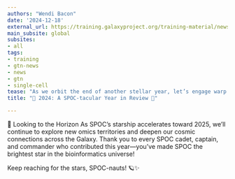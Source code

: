 ```yaml
---
authors: "Wendi Bacon"
date: '2024-12-18'
external_url: https://training.galaxyproject.org/training-material/news/2024/12/18/spoc.html
main_subsite: global
subsites:
- all
tags:
- training
- gtn-news
- news
- gtn
- single-cell
tease: "As we orbit the end of another stellar year, let’s engage warp drive and reflect on the out-of-this-world achievements of the **Single-cell & sPatial Omics Community (SPOC 🖖). From launching new tools to charting new tutorials, SPOC’s journey through the Galaxy (platform) has been nothing short of cosmic! 🌠"
title: "🚀 2024: A SPOC-tacular Year in Review 🌌"

---
```

🌌 Looking to the Horizon
As SPOC’s starship accelerates toward 2025, we’ll continue to explore new omics territories and deepen our cosmic connections across the Galaxy. Thank you to every SPOC cadet, captain, and commander who contributed this year—you’ve made SPOC the brightest star in the bioinformatics universe!

Keep reaching for the stars, SPOC-nauts! 🪐✨
